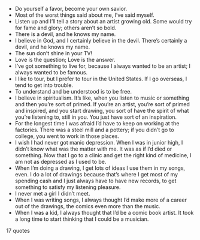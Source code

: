  - Do yourself a favor, become your own savior.
 - Most of the worst things said about me, I’ve said myself.
 - Listen up and I’ll tell a story about an artist growing old. Some would try for fame and glory; others aren’t so bold.
 - There is a devil, and he knows my name.
 - I believe in God, and I certainly believe in the devil. There’s certainly a devil, and he knows my name.
 - The sun don’t shine in your TV!
 - Love is the question; Love is the answer.
 - I’ve got something to live for, because I always wanted to be an artist; I always wanted to be famous.
 - I like to tour, but I prefer to tour in the United States. If I go overseas, I tend to get into trouble.
 - To understand and be understood is to be free.
 - I believe in spiritualism. It’s like, when you listen to music or something and then you’re sort of primed. If you’re an artist, you’re sort of primed and inspired, and you start drawing, you sort of have the spirit of what you’re listening to, still in you. You just have sort of an inspiration.
 - For the longest time I was afraid I’d have to keep on working at the factories. There was a steel mill and a pottery; if you didn’t go to college, you went to work in those places.
 - I wish I had never got manic depression. When I was in junior high, I didn’t know what was the matter with me. It was as if I’d died or something. Now that I go to a clinic and get the right kind of medicine, I am not as depressed as I used to be.
 - When I’m doing a drawing, I get lots of ideas I use them in my songs, even. I do a lot of drawings because that’s where I get most of my spending cash and I just always have to have new records, to get something to satisfy my listening pleasure.
 - I never met a girl I didn’t meet.
 - When I was writing songs, I always thought I’d make more of a career out of the drawings, the comics even more than the music.
 - When I was a kid, I always thought that I’d be a comic book artist. It took a long time to start thinking that I could be a musician.

17 quotes